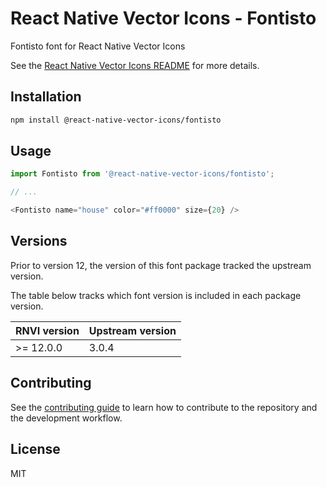 # React Native Vector Icons - Fontisto

Fontisto font for React Native Vector Icons

See the [React Native Vector Icons README](../../README.md) for more details.

## Installation

```sh
npm install @react-native-vector-icons/fontisto
```

## Usage

```js
import Fontisto from '@react-native-vector-icons/fontisto';

// ...

<Fontisto name="house" color="#ff0000" size={20} />
```


## Versions

Prior to version 12, the version of this font package tracked the upstream version.

The table below tracks which font version is included in each package version.

| RNVI version | Upstream version |
| ------------ | ---------------- |
| &gt;= 12.0.0 | 3.0.4 |

## Contributing

See the [contributing guide](../../CONTRIBUTING.md) to learn how to contribute to the repository and the development workflow.

## License

MIT
